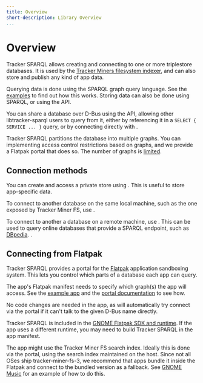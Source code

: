```yaml
---
title: Overview
short-description: Library Overview
...
```


# Overview

Tracker SPARQL allows creating and connecting to one or more
triplestore databases. It is used by the
[Tracker Miners filesystem indexer](https://gitlab.gnome.org/GNOME/tracker-miners/),
and can also store and publish any kind of app data.

Querying data is done using the SPARQL graph query language. See the
[examples](examples.html) to find out how this works.
Storing data can also be done using SPARQL, or using the [](TrackerResource)
API.

You can share a database over D-Bus using the [](TrackerEndpoint) API,
allowing other libtracker-sparql users to query from it, either
by referencing it in a `SELECT { SERVICE ... }` query, or by connecting
directly with [](tracker_sparql_connection_bus_new).

Tracker SPARQL partitions the database into multiple graphs.
You can implementing access control restrictions based on
graphs, and we provide a Flatpak portal that does so.
The number of graphs is [limited](limits.html).

## Connection methods

You can create and access a private store using
[](tracker_sparql_connection_new). This is useful to store
app-specific data.

To connect to another database on the same local machine, such as the
one exposed by Tracker Miner FS, use [](tracker_sparql_connection_bus_new).

To connect to another a database on a remote machine, use
[](tracker_sparql_connection_remote_new). This can be used to query online
databases that provide a SPARQL endpoint, such as [DBpedia](https://wiki.dbpedia.org/about).
        .
## Connecting from Flatpak

Tracker SPARQL provides a portal for the [Flatpak](https://flatpak.org/)
application sandboxing system. This lets you control which parts of a
database each app can query.

The app's Flatpak manifest needs to specify which graph(s) the app will
access. See the [example app](https://gitlab.gnome.org/GNOME/tracker/-/blob/master/examples/flatpak/org.example.TrackerSandbox.json)
and the [portal documentation](https://gnome.pages.gitlab.gnome.org/tracker/docs/commandline/#tracker-xdg-portal-3) to see how.

No code changes are needed in the app, as [](tracker_sparql_connection_bus_new)
will automatically try connect via the portal if it can't talk to the
given D-Bus name directly.

Tracker SPARQL is included in the
[GNOME Flatpak SDK and runtime](https://docs.flatpak.org/en/latest/available-runtimes.html#gnome).
If the app uses a different runtime, you may need to build Tracker
SPARQL in the app manifest.

The app might use the Tracker Miner FS search index. Ideally this is done via the portal,
using the search index maintained on the host. Since not all OSes ship tracker-miner-fs-3,
we recommend that apps bundle it inside the Flatpak and connect to the bundled version as
a fallback. See [GNOME Music](https://gitlab.gnome.org/GNOME/gnome-music/)
for an example of how to do this.

